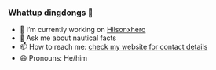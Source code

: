 ### Whattup dingdongs 👋

- 🔭 I’m currently working on [Hilsonxhero](https://hilsonxhero.com/)
- 💬 Ask me about nautical facts
- 📫 How to reach me: [check my website for contact details](https://hilsonxhero.com/)
- 😄 Pronouns: He/him
